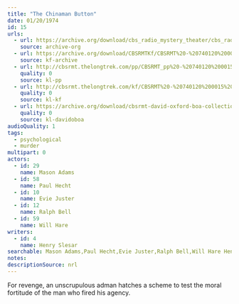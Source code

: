 ```yaml
---
title: "The Chinaman Button"
date: 01/20/1974
id: 15
urls: 
  - url: https://archive.org/download/cbs_radio_mystery_theater/cbs_radio_mystery_theater-0001-0050.zip/cbs_radio_mystery_theater-0001-0050%2Fcbsrmt_0015_the_chinaman_button.mp3
    source: archive-org
  - url: https://archive.org/download/CBSRMTKf/CBSRMT%20-%20740120%200015%20The%20Chinaman%20Button_kf.mp3
    source: kf-archive
  - url: http://cbsrmt.thelongtrek.com/pp/CBSRMT_pp%20-%20740120%200015%20The%20Chinaman%20Button.mp3
    quality: 0
    source: kl-pp
  - url: http://cbsrmt.thelongtrek.com/kf/CBSRMT%20-%20740120%200015%20The%20Chinaman%20Button_kf.mp3
    quality: 0
    source: kl-kf
  - url: https://archive.org/download/cbsrmt-david-oxford-boa-collection/CBSRMT-740120-0015-The-Chinaman-Button-(64-44)_kf-{BoA}.mp3
    quality: 0
    source: kl-davidoboa
audioQuality: 1
tags: 
  - psychological
  - murder
multipart: 0
actors:  
  - id: 29
    name: Mason Adams  
  - id: 58
    name: Paul Hecht  
  - id: 10
    name: Evie Juster  
  - id: 12
    name: Ralph Bell  
  - id: 59
    name: Will Hare
writers:  
  - id: 4
    name: Henry Slesar
searchable: Mason Adams,Paul Hecht,Evie Juster,Ralph Bell,Will Hare Henry Slesar
notes: 
descriptionSource: nrl
---
```

For revenge, an unscrupulous adman hatches a scheme to test the moral fortitude of the man who fired his agency.